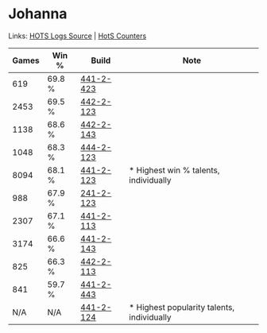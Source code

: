 # Johanna

Links: [HOTS Logs Source](https://www.hotslogs.com/Sitewide/HeroDetails?Hero=Johanna) | [HotS Counters](http://hotscounters.com/#/hero/Johanna)

Games  | Win %  | Build     | Note
-----  | -----  | -----     | ----
619    | 69.8 % | [441-2-423](http://www.heroesfire.com/hots/talent-calculator/johanna#s-g7) | 
2453   | 69.5 % | [442-2-123](http://www.heroesfire.com/hots/talent-calculator/johanna#t11h) | 
1138   | 68.6 % | [442-2-143](http://www.heroesfire.com/hots/talent-calculator/johanna#t11_) | 
1048   | 68.3 % | [444-2-123](http://www.heroesfire.com/hots/talent-calculator/johanna#t5wB) | 
8094   | 68.1 % | [441-2-123](http://www.heroesfire.com/hots/talent-calculator/johanna#s-bR) | * Highest win % talents, individually
988    | 67.9 % | [241-2-123](http://www.heroesfire.com/hots/talent-calculator/johanna#lMJR) | 
2307   | 67.1 % | [441-2-113](http://www.heroesfire.com/hots/talent-calculator/johanna#s-bH) | 
3174   | 66.6 % | [441-2-143](http://www.heroesfire.com/hots/talent-calculator/johanna#s-bl) | 
825    | 66.3 % | [442-2-113](http://www.heroesfire.com/hots/talent-calculator/johanna#t11X) | 
841    | 59.7 % | [441-2-443](http://www.heroesfire.com/hots/talent-calculator/johanna#s-gR) | 
N/A    | N/A    | [441-2-124](http://www.heroesfire.com/hots/talent-calculator/johanna#s-bS) | * Highest popularity talents, individually
